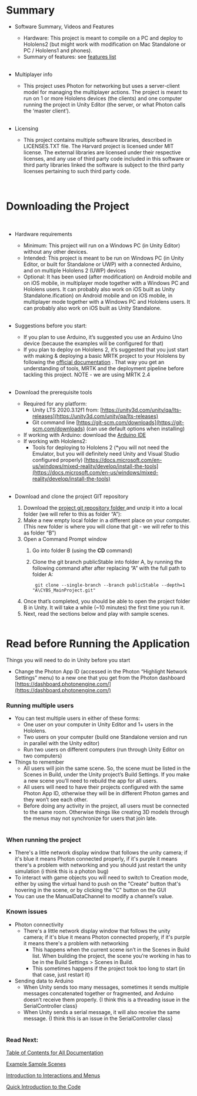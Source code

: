 



# Summary



* Software Summary, Videos and Features
    * Hardware: This project is meant to compile on a PC and deploy to Hololens2 (but might work with modification on Mac Standalone or PC / Hololens1 and phones).
    * Summary of features: see [features list](https://github.com/shankar-r19/CYBS-MArkdown-files/blob/main/1.2.%20AR%20CYB%20Software%20Features.md)
    </br>
* Multiplayer info
    * This project uses Photon for networking but uses a server-client model for managing the multiplayer actions. The project is meant to run on 1 or more Hololens devices (the clients) and one computer running the project in Unity Editor (the server, or what Photon calls the ‘master client’).

	</br>
* Licensing


  * This project contains multiple software libraries, described in LICENSES.TXT file. The Harvard project is licensed under MIT license. The external libraries are licensed under their respective licenses, and any use of third party code included in this software or third party libraries linked the software is subject to the third party licenses pertaining to such third party code.

</br>

# Downloading the Project
</br>


* Hardware requirements
	* Minimum: This project will run on a Windows PC (in Unity Editor) without any other devices.
	* Intended: This project is meant to be run on Windows PC (in Unity Editor, or built for Standalone or UWP) with a connected Arduino, and on multiple Hololens 2 (UWP) devices
	* Optional: It has been used (after modification) on Android mobile and on iOS mobile, in multiplayer mode together with a Windows PC and Hololens users. It can probably also work on iOS built as Unity Standalone.ification) on Android mobile and on iOS mobile, in multiplayer mode together with a Windows PC and Hololens users. It can probably also work on iOS built as Unity Standalone.
	 </br>
* Suggestions before you start:
	* If you plan to use Arduino, it’s suggested you use an Arduino Uno device (because the examples will be configured for that)
	* If you plan to deploy on Hololens 2, it’s suggested that you just start with making & deploying a basic MRTK project to your Hololens by following the  [official documentation](https://docs.microsoft.com/en-us/learn/paths/beginner-hololens-2-tutorials/) . That way you get an understanding of tools, MRTK and the deployment pipeline before tackling this project. NOTE - we are using MRTK 2.4

	</br>
* Download the prerequisite tools
    * Required for any platform:
        * Unity LTS 2020.3.12f1 from: [https://unity3d.com/unity/qa/lts-releases](https://unity3d.com/unity/qa/lts-releases) 
        * Git command line [https://git-scm.com/downloads](https://git-scm.com/downloads) (can use default options when installing)
    * If working with Arduino: download the [Arduino IDE](https://www.arduino.cc/en/software)
    * If working with Hololens2:
        * Tools for deploying to Hololens 2 (*you will not need the Emulator, but you will definitely need Unity and Visual Studio configured properly) [https://docs.microsoft.com/en-us/windows/mixed-reality/develop/install-the-tools](https://docs.microsoft.com/en-us/windows/mixed-reality/develop/install-the-tools) 

	</br>
* Download and clone the project GIT repository
  1. Download the [project git repository folder ](https://drive.google.com/drive/folders/1OYXOLFBOB_wIsSvPIqhKmE9DUbjhJddI?usp=sharing)and unzip it into a local folder (we will refer to this as folder “A”): 
  2. Make a new empty local folder in a different place on your computer. (This new folder is where you will clone that git - we will refer to this as folder “B”)
  3. Open a Command Prompt window
      1. Go into folder B (using the **CD** command)
      2. Clone the git branch publicStable into folder A, by running the following command after after replacing “A” with the full path to folder A: 

              git clone --single-branch --branch publicStable --depth=1 "A\CYBS_MainProject.git"

  4. Once that’s completed, you should be able to open the project folder B in Unity. It will take a while (~10 minutes) the first time you run it.
  5. Next, read the sections below and play with sample scenes.

	</br>
# Read before Running the Application


Things you will need to do in Unity before you start

  * Change the Photon App ID (accessed in the Photon “Highlight Network Settings” menu) to a new one that you get from the Photon dashboard [https://dashboard.photonengine.com/](https://dashboard.photonengine.com/)
	</br>
### Running multiple users

* You can test multiple users in either of these forms:
    * One user on your computer in Unity Editor and 1+ users in the Hololens.
    * Two users on your computer (build one Standalone version and run in parallel with the Unity editor)
    * Run two users on different computers (run through Unity Editor on two computers)
* Things to remember
    * All users will join the same scene. So, the scene must be listed in the Scenes in Build, under the Unity project’s Build Settings. If you make a new scene you’ll need to rebuild the app for all users.
    * All users will need to have their projects configured with the same Photon App ID, otherwise they will be in different Photon games and they won’t see each other. 
    * Before doing any activity in the project, all users must be connected to the same room. Otherwise things like creating 3D models through the menus may not synchronize for users that join late.
	</br>
### When running the project

  * There's a little network display window that follows the unity camera; if it's blue it means Photon connected properly, if it's purple it means there's a problem with networking and you should just restart the unity simulation (i think this is a photon bug)
  * To interact with game objects you will need to switch to Creation mode, either by using the virtual hand to push on the "Create" button that's hovering in the scene, or by clicking the "C" button on the GUI
  * You can use the ManualDataChannel to modify a channel’s value.
	</br>
### Known issues

* Photon connectivity
    * There's a little network display window that follows the unity camera; if it's blue it means Photon connected properly, if it's purple it means there's a problem with networking
        * This happens when the current scene isn’t in the Scenes in Build list. When building the project, the scene you’re working in has to be in the Build Settings > Scenes in Build.
        * This sometimes happens if the project took too long to start (in that case, just restart it)
* Sending data to Arduino
    * When Unity sends too many messages, sometimes it sends multiple messages concatenated together or fragmented, and Arduino doesn’t receive them properly. {I think this is a threading issue in the SerialController class}
    * When Unity sends a serial message, it will also receive the same message. {I think this is an issue in the SerialController class}
	</br>
### Read Next:


 [Table of Contents for All Documentation](https://github.com/shankar-r19/CYBS-MArkdown-files/blob/main/0.%20Documentation%20Table%20of%20Contents.md)

[Example Sample Scenes](https://github.com/shankar-r19/CYBS-MArkdown-files/blob/main/2.1%20Sample%20Scenes.md)

[Introduction to Interactions and Menus]([https://docs.google.com/document/d/11E8rnbJfgGQh4dxneZiqf222GhaeNIkoLftMDAjwl3g/edit](https://github.com/shankar-r19/CYBS-MArkdown-files/blob/main/2.2.%20Intro%20to%20User%20Interactions%20and%20Menus.md))

[Quick Introduction to the Code](https://github.com/shankar-r19/CYBS-MArkdown-files/blob/main/3.0.%20Quick%20Introduction%20to%20the%20Code%20.md)
